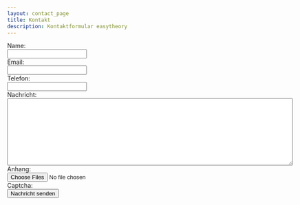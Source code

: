 ```yaml
---
layout: contact_page
title: Kontakt
description: Kontaktformular easytheory
---
```


 <form id="contactForm" method="POST" action="" enctype="multipart/form-data">
      <div class="row">
        <div class="col-25">
          <label for="name">Name:</label>
        </div>
        <div class="col-75">
          <input type="text" name="name" id="name">
        </div>
      </div>
      <div class="row">
        <div class="col-25">
          <label for="email">Email:</label>
        </div>
        <div class="col-75">
          <input type="email" name="email" class="phone-mail" id="email">
        </div>
      </div>
      <div class="row">
        <div class="col-25">
          <label for="phone">Telefon:</label>
        </div>
        <div class="col-75">
          <input type="tel" name="phone" class="phone-mail" id="phone">
        </div>
      </div>
      <div class="row">
        <div class="col-25"><label for="message">Nachricht:</label></div>
        <div class="col-75"><textarea rows="10" cols="80" name="message" id="message" required></textarea>
          <input type="hidden" name="shared_secret" value="70259406b8d46e07674e8b7317c56a4a803cac35" />
        </div>
      </div>
      <div class="row">
        <div class="col-25"><label for="attachment">Anhang:</label></div>
        <div class="col-75"><input type="file" id="attachment" name="attachment" accept="pdf,doc,docx,odt,image/*"
            multiple>
        </div>
      </div>
      <div class="row">
        <div class="col-25"><label for="attachment">Captcha:</label></div>
        <div class="col-75">
          <!-- This data-sitekey need to be change for production -->
          <div class="g-recaptcha" data-sitekey="6LeLCvwUAAAAALtUc5i8oXCB0fJVi4TezIW0jIh7"
            data-callback="onReCaptchaOK"></div>
          <input type="hidden" name="hiddenReCaptcha" id="hiddenReCaptcha">
        </div>
      </div>
      <div class="row">
        <input value="Nachricht senden" type="submit">
      </div>
      </div>
    </form>
    